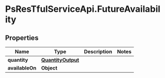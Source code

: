 # PsResTfulServiceApi.FutureAvailability

## Properties
Name | Type | Description | Notes
------------ | ------------- | ------------- | -------------
**quantity** | [**QuantityOutput**](QuantityOutput.md) |  | 
**availableOn** | **Object** |  | 

